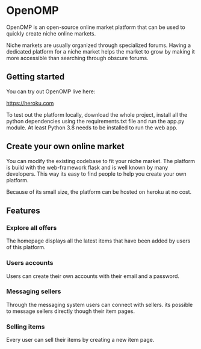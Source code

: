 # OpenOMP
OpenOMP is an open-source online market platform that can be used to quickly create niche online markets. 

Niche markets are usually organized through specialized forums. Having a dedicated platform for a niche market helps the market to grow by making it more accessible than searching through obscure forums.

## Getting started
You can try out OpenOMP live here:

https://heroku.com


To test out the platform locally, download the whole project, install all the python dependencies using the requirements.txt file and run the app.py module. At least Python 3.8 needs to be installed to run the web app.

## Create your own online market
You can modify the existing codebase to fit your niche market. The platform is build with the web-framework flask and is well known by many developers. This way its easy to find people to help you create your own platform.

Because of its small size, the platform can be hosted on heroku at no cost.

## Features
### Explore all offers
The homepage displays all the latest items that have been added by users of this platform.


### Users accounts  
Users can create their own accounts with their email and a password.


### Messaging sellers
Through the messaging system users can connect with sellers. its possible to message sellers directly though their item pages.


### Selling items
Every user can sell their items by creating a new item page. 
